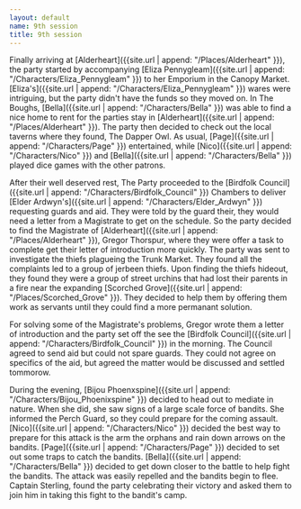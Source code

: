 ```yaml
---
layout: default
name: 9th session
title: 9th session
---
```


Finally arriving at [Alderheart]({{site.url | append: "/Places/Alderheart" }}), the party started by accompanying [Eliza Pennygleam]({{site.url | append: "/Characters/Eliza_Pennygleam" }}) to her Emporium in the Canopy Market. [Eliza's]({{site.url | append: "/Characters/Eliza_Pennygleam" }}) wares were intriguing, but the party didn't have the funds so they moved on. In The Boughs, [Bella]({{site.url | append: "/Characters/Bella" }}) was able to find a nice home to rent for the parties stay in [Alderheart]({{site.url | append: "/Places/Alderheart" }}). The party then decided to check out the local taverns where they found, The Dapper Owl. As usual, [Page]({{site.url | append: "/Characters/Page" }}) entertained, while [Nico]({{site.url | append: "/Characters/Nico" }}) and [Bella]({{site.url | append: "/Characters/Bella" }}) played dice games with the other patrons. 

After their well deserved rest, The Party proceeded to the [Birdfolk Council]({{site.url | append: "/Characters/Birdfolk_Council" }}) Chambers to deliver [Elder Ardwyn's]({{site.url | append: "/Characters/Elder_Ardwyn" }}) requesting guards and aid. They were told by the guard their, they would need a letter from a Magistrate to get on the schedule. So the party decided to find the Magistrate of [Alderheart]({{site.url | append: "/Places/Alderheart" }}), Gregor Thorspur, where they were offer a task to complete get their letter of introduction more quickly. The party was sent to investigate the thiefs plagueing the Trunk Market. They found all the complaints led to a group of jerbeen thiefs. Upon finding the thiefs hideout, they found they were a group of street urchins that had lost their parents in a fire near the expanding [Scorched Grove]({{site.url | append: "/Places/Scorched_Grove" }}). They decided to help them by offering them work as servants until they could find a more permanant solution. 

For solving some of the Magistrate's problems, Gregor wrote them a letter of introduction and the party set off the see the [Birdfolk Council]({{site.url | append: "/Characters/Birdfolk_Council" }}) in the morning. The Council agreed to send aid but could not spare guards. They could not agree on specifics of the aid, but agreed the matter would be discussed and settled tommorow. 

During the evening, [Bijou Phoenxspine]({{site.url | append: "/Characters/Bijou_Phoenixspine" }}) decided to head out to mediate in nature. When she did, she saw signs of a large scale force of bandits. She informed the Perch Guard, so they could prepare for the coming assault. [Nico]({{site.url | append: "/Characters/Nico" }}) decided the best way to prepare for this attack is the arm the orphans and rain down arrows on the bandits. [Page]({{site.url | append: "/Characters/Page" }}) decided to set out some traps to catch the bandits. [Bella]({{site.url | append: "/Characters/Bella" }}) decided to get down closer to the battle to help fight the bandits. The attack was easily repelled and the bandits begin to flee. Captain Sterling, found the party celebrating their victory and asked them to join him in taking this fight to the bandit's camp.

